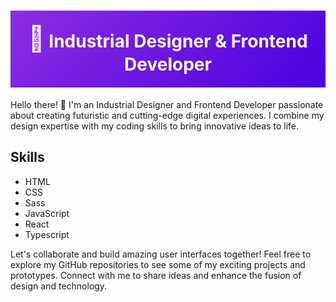 <h1 style="background: linear-gradient(135deg, #8E2DE2, #4A00E0); padding: 20px; color: white; text-align: center;">
  <span style="font-size: 40px;">🚀</span> Industrial Designer & Frontend Developer
</h1>

<p>
  Hello there! 👋 I'm an Industrial Designer and Frontend Developer passionate about creating futuristic and cutting-edge digital experiences. I combine my design expertise with my coding skills to bring innovative ideas to life.
</p>

<h2>Skills</h2>
<ul>
  <li>HTML</li>
  <li>CSS</li>
  <li>Sass</li>
  <li>JavaScript</li>
  <li>React</li>
  <li>Typescript</li>
</ul>

<p>
  Let's collaborate and build amazing user interfaces together! Feel free to explore my GitHub repositories to see some of my exciting projects and prototypes. Connect with me to share ideas and enhance the fusion of design and technology.
</p>
